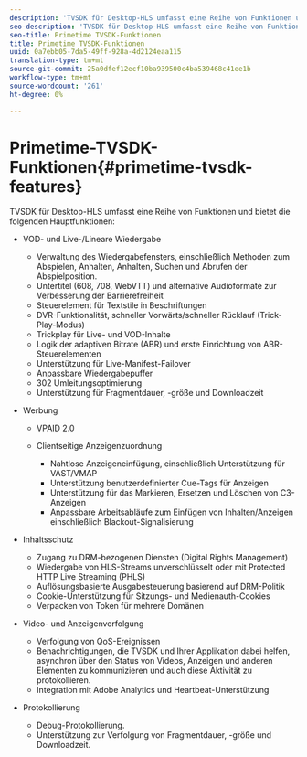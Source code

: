 ```yaml
---
description: 'TVSDK für Desktop-HLS umfasst eine Reihe von Funktionen und bietet die folgenden Hauptfunktionen: '
seo-description: 'TVSDK für Desktop-HLS umfasst eine Reihe von Funktionen und bietet die folgenden Hauptfunktionen: '
seo-title: Primetime TVSDK-Funktionen
title: Primetime TVSDK-Funktionen
uuid: 0a7ebb05-7da5-49ff-928a-4d2124eaa115
translation-type: tm+mt
source-git-commit: 25a0dfef12ecf10ba939500c4ba539468c41ee1b
workflow-type: tm+mt
source-wordcount: '261'
ht-degree: 0%

---
```



# Primetime-TVSDK-Funktionen{#primetime-tvsdk-features}

TVSDK für Desktop-HLS umfasst eine Reihe von Funktionen und bietet die folgenden Hauptfunktionen:

* VOD- und Live-/Lineare Wiedergabe

   * Verwaltung des Wiedergabefensters, einschließlich Methoden zum Abspielen, Anhalten, Anhalten, Suchen und Abrufen der Abspielposition.
   * Untertitel (608, 708, WebVTT) und alternative Audioformate zur Verbesserung der Barrierefreiheit
   * Steuerelement für Textstile in Beschriftungen
   * DVR-Funktionalität, schneller Vorwärts/schneller Rücklauf (Trick-Play-Modus)
   * Trickplay für Live- und VOD-Inhalte
   * Logik der adaptiven Bitrate (ABR) und erste Einrichtung von ABR-Steuerelementen
   * Unterstützung für Live-Manifest-Failover
   * Anpassbare Wiedergabepuffer
   * 302 Umleitungsoptimierung
   * Unterstützung für Fragmentdauer, -größe und Downloadzeit

* Werbung

   * VPAID 2.0
   * Clientseitige Anzeigenzuordnung

      * Nahtlose Anzeigeneinfügung, einschließlich Unterstützung für VAST/VMAP
      * Unterstützung benutzerdefinierter Cue-Tags für Anzeigen
      * Unterstützung für das Markieren, Ersetzen und Löschen von C3-Anzeigen
      * Anpassbare Arbeitsabläufe zum Einfügen von Inhalten/Anzeigen einschließlich Blackout-Signalisierung

* Inhaltsschutz

   * Zugang zu DRM-bezogenen Diensten (Digital Rights Management)
   * Wiedergabe von HLS-Streams unverschlüsselt oder mit Protected HTTP Live Streaming (PHLS)
   * Auflösungsbasierte Ausgabesteuerung basierend auf DRM-Politik
   * Cookie-Unterstützung für Sitzungs- und Medienauth-Cookies
   * Verpacken von Token für mehrere Domänen

* Video- und Anzeigenverfolgung

   * Verfolgung von QoS-Ereignissen
   * Benachrichtigungen, die TVSDK und Ihrer Applikation dabei helfen, asynchron über den Status von Videos, Anzeigen und anderen Elementen zu kommunizieren und auch diese Aktivität zu protokollieren.
   * Integration mit Adobe Analytics und Heartbeat-Unterstützung

* Protokollierung

   * Debug-Protokollierung.
   * Unterstützung zur Verfolgung von Fragmentdauer, -größe und Downloadzeit.